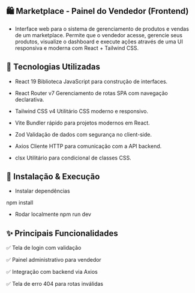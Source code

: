 ## 🛍️ Marketplace - Painel do Vendedor (Frontend)

- Interface web para o sistema de gerenciamento de produtos e vendas de um marketplace. Permite que o vendedor acesse, gerencie seus produtos, visualize o dashboard e execute ações através de uma UI responsiva e moderna com React + Tailwind CSS.

## 🧰 Tecnologias Utilizadas


- React 19	Biblioteca JavaScript para construção de interfaces.

- React Router v7	Gerenciamento de rotas SPA com navegação declarativa.

- Tailwind CSS v4	Utilitário CSS moderno e responsivo.

- Vite	Bundler rápido para projetos modernos em React.

- Zod	Validação de dados com segurança no client-side.

- Axios	Cliente HTTP para comunicação com a API backend.

- clsx	Utilitário para condicional de classes CSS.


## 🚀 Instalação & Execução

- Instalar dependências

npm install

- Rodar localmente
npm run dev


## ✨ Principais Funcionalidades

✅ Tela de login com validação

✅ Painel administrativo para vendedor

✅ Integração com backend via Axios

✅ Tela de erro 404 para rotas inválidas

